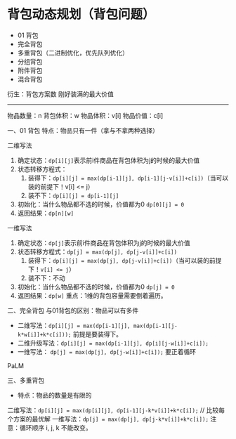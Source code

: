 # 背包动态规划（背包问题）
- 01 背包
- 完全背包
- 多重背包（二进制优化，优先队列优化）
- 分组背包
- 附件背包
- 混合背包

衍生：背包方案数 刚好装满的最大价值

---

物品数量：n
背包体积：w
物品体积：v[i]
物品价值：c[i]

一、01 背包
特点：物品只有一件（拿与不拿两种选择）

二维写法
1. 确定状态：`dp[i][j]`表示前i件商品在背包体积为j的时候的最大价值
2. 状态转移方程式：
    1. 装得下：`dp[i][j] = max(dp[i-1][j], dp[i-1][j-v[i]]+c[i])`（当可以装的前提下！v[i] <= j）
    2. 装不下：`dp[i][j] = dp[i-1][j]`
3. 初始化：当什么物品都不选的时候，价值都为0 `dp[0][j] = 0`
4. 返回结果：`dp[n][w]`

一维写法
1. 确定状态：`dp[j]`表示前i件商品在背包体积为j的时候的最大价值
2. 状态转移方程式：`dp[j] = max(dp[j], dp[j-v[i]]+c[i])`
    1. 装得下：`dp[i][j] = max(dp[j], dp[j-v[i]]+c[i])`（当可以装的前提下！`v[i] <= j`）
    2. 装不下：不动
3. 初始化：当什么物品都不选的时候，价值都为0 `dp[j] = 0`
4. 返回结果：`dp[w]`
重点：1维的背包容量需要倒着遍历。

二、完全背包
与01背包的区别：物品可以有多件
- 二维写法：`dp[i][j] = max(dp[i-1][j], max(dp[i-1][j-k*w[i]]+k*c[i]));`  前提是要装得下。
- 二维升级写法：`dp[i][j] = max(dp[i-1][j], dp[i][j-w[i]]+c[i]);`
- 一维写法： `dp[j] = max(dp[j], dp[j-w[i]]+c[i]);`  要正着循环

PaLM

三、多重背包
- 特点：物品的数量是有限的

二维写法：`dp[i][j] = max(dp[i][j], dp[i-1][j-k*v[i]]+k*c[i]);`  // 比较每个方案的最优解
一维写法：`dp[j] = max(dp[j], dp[j-k*v[i]]+k*c[i]);`
注意：循环顺序 i, j, k 不能改变。

